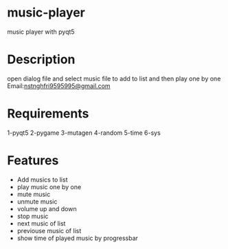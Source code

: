 # music-player
music player with pyqt5
# Description
open dialog file and select music file to add to list and then play one by one
Email:nstnghfri9595995@gmail.com
# Requirements
1-pyqt5
2-pygame
3-mutagen
4-random
5-time
6-sys
# Features
* Add musics to list
* play music one by one
* mute music
* unmute music
* volume up and down
* stop music 
* next music of list
* previouse music of list
* show time of played music by progressbar


